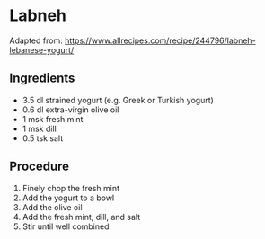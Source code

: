 # Labneh
Adapted from: https://www.allrecipes.com/recipe/244796/labneh-lebanese-yogurt/
## Ingredients
- 3.5 dl strained yogurt (e.g. Greek or Turkish yogurt)
- 0.6 dl extra-virgin olive oil
- 1 msk fresh mint
- 1 msk dill
- 0.5 tsk salt
## Procedure
1. Finely chop the fresh mint
2. Add the yogurt to a bowl
3. Add the olive oil
4. Add the fresh mint, dill, and salt
5. Stir until well combined
